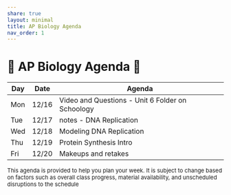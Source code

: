 ```yaml
---
share: true
layout: minimal
title: AP Biology Agenda
nav_order: 1
---
```

# 🧬 AP Biology Agenda 🦠

| Day | Date  | Agenda                                           |
| --- | ----- | ------------------------------------------------ |
| Mon | 12/16 | Video and Questions - Unit 6 Folder on Schoology |
| Tue | 12/17 | notes - DNA Replication                          |
| Wed | 12/18 | Modeling DNA Replication                         |
| Thu | 12/19 | Protein Synthesis Intro                          |
| Fri | 12/20 | Makeups and retakes                              |

<p style="font-size: small">
This agenda is provided to help you plan your week. It is subject to change based on factors such as overall class progress, material availability, and unscheduled disruptions to the schedule
</p>